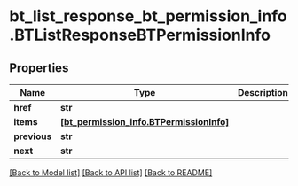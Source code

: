 # bt_list_response_bt_permission_info.BTListResponseBTPermissionInfo

## Properties
Name | Type | Description | Notes
------------ | ------------- | ------------- | -------------
**href** | **str** |  | [optional] 
**items** | [**[bt_permission_info.BTPermissionInfo]**](BTPermissionInfo.md) |  | [optional] 
**previous** | **str** |  | [optional] 
**next** | **str** |  | [optional] 

[[Back to Model list]](../README.md#documentation-for-models) [[Back to API list]](../README.md#documentation-for-api-endpoints) [[Back to README]](../README.md)


